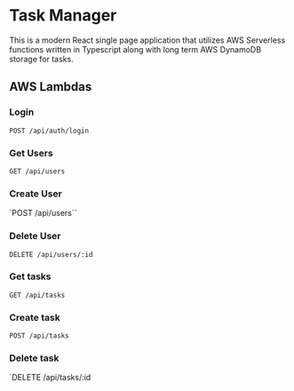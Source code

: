 # Task Manager

This is a modern React single page application that utilizes AWS Serverless functions written in Typescript along with long term AWS DynamoDB storage for tasks.

## AWS Lambdas

### Login

`POST /api/auth/login`

### Get Users

`GET /api/users`

### Create User

`POST /api/users``

### Delete User

`DELETE /api/users/:id`

### Get tasks

`GET /api/tasks`

### Create task

`POST /api/tasks`

### Delete task

`DELETE /api/tasks/:id
